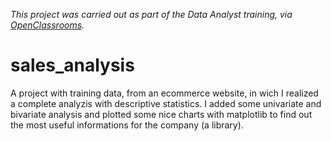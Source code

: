 *This project was carried out as part of the Data Analyst training, via [OpenClassrooms](https://openclassrooms.com/fr/paths/65-data-analyst).*

# sales_analysis
A project with training data, from an ecommerce website, in wich I realized a complete analyzis with descriptive statistics. I added some univariate and bivariate analysis and plotted some nice charts with matplotlib to find out the most useful informations for the company (a library).
